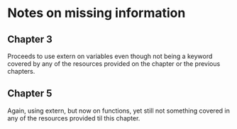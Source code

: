 # Notes on missing information

## Chapter 3
Proceeds to use extern on variables even though not being a keyword covered by any of the resources provided on the chapter or the previous chapters.

## Chapter 5
Again, using extern, but now on functions, yet still not something covered in any of the resources provided til this chapter.
